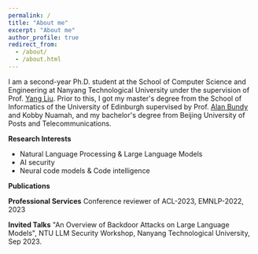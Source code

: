 ```yaml
---
permalink: /
title: "About me"
excerpt: "About me"
author_profile: true
redirect_from: 
  - /about/
  - /about.html
---
```


I am a second-year Ph.D. student at the School of Computer Science and Engineering at Nanyang Technological University under the supervision of Prof. [Yang Liu](https://personal.ntu.edu.sg/yangliu/). Prior to this, I got my master's degree from the School of Informatics of the University of Edinburgh supervised by Prof. [Alan Bundy](https://sweb.inf.ed.ac.uk/bundy/) and Kobby Nuamah, and my bachelor's degree from Beijing University of Posts and Telecommunications.

**Research Interests**
- Natural Language Processing & Large Language Models
- AI security
- Neural code models & Code intelligence

**Publications**

**Professional Services**
Conference reviewer of ACL-2023, EMNLP-2022, 2023

**Invited Talks**
"An Overview of Backdoor Attacks on Large Language Models", NTU LLM Security Workshop, Nanyang Technological University, Sep 2023.


